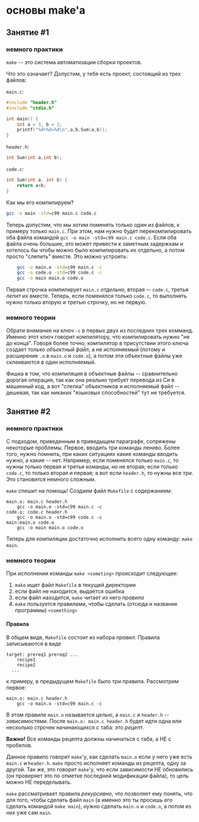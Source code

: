 # основы make'а


## Занятие #1

### немного практики

`make` -- это система автоматизации сборки проектов. 

Что это означает? Допустим, у тебя есть проект, состоящий из трех файлов: 

`main.c`:
```c
#include "header.h"
#include "stdio.h"

int main() {
    int a = 3, b = 2;
    printf("%d+%d=%d\n",a,b,Sum(a,b));
}

```

`header.h`:
```c
int Sum(int a,int b);

```

`code.c`:
```c
int Sum(int a, int b) {
    return a+b;
}

```

Как мы его компилируем?

```sh
gcc -o main -std=c99 main.c code.c
```

Теперь допустим, что мы хотим поменять только *один из* файлов, к примеру только `main.c`. При этом, нам нужно будет перекомпилировать
оба файла командой `gcc -o main -std=c99 main.c code.c`. Если оба файла очень большие, это может привести к заметным задержкам и хотелось
бы чтобы можно было компилировать их отдельно, а потом просто "слепить" вместе. Это можно устроить:

```sh
	gcc -o main.o -std=c99 main.c -c
	gcc -o code.o -std=c99 code.c -c
	gcc -o main main.o code.o
```

Первая строчка компилирует `main.c` *отдельно*, вторая -- `code.c`, третья *лепит* их вместе.
Теперь, если поменялся только `code.c`, то выполнять нужно только вторую и третью строчку, но не первую.

### немного теории

Обрати внимание на ключ `-c` в первых двух из последних трех комманд. Именно этот ключ говорит компилятору, что компилировать
нужно "не до конца". Говоря более точно, компилятор в присутствии этого ключа создает только *объектный файл*, а не *исполняемый*
(потому и расширение `.o` в `main.o` и `code.o`), а потом эти объектные файлы уже склеиваются в один исполняемый.

Фишка в том, что компиляция в объектные файлы -- сравнительно дорогая операция, так как она реально требует перевода из Си
в машинный код, а вот "слепка" объектников и исполняемый файл -- дешевая, так как никаких "языковых способностей" тут не требуется.

## Занятие #2

### немного практики

С подходом, приведенным в приведыщем параграфе, сопряжены некоторые проблемы. Первое, вводить три команды лениво. Более того, нужно
помнить, при каких ситуациях какие команды вводить нужно, а какие -- нет. Например, если поменялся только `main.c`, то нужны только первая
и третья команды, но не вторая; если только `code.c`, то только вторая и первая; а вот если `header.h`, то нужны все три. Это становится
немного сложным.

`make` спешит на помощь! Создаем файл `Makefile` с содержанием:

```
main.o: main.c header.h
	gcc -o main.o -std=c99 main.c -c
code.o: code.c header.h
	gcc -o main.o -std=c99 code.c -c
main:main.o code.o
	gcc -o main main.o code.o
```

Теперь для компиляции достаточно исполнить всего одну команду: `make main`.

### немного теории

При исполнении команды `make <someting>` происходит следующее:

1. `make` ищет файл `Makefile` в текущей директории
1. если файл не находится, выдается ошибка
1. если файл находится, `make` читает из него *правила*
1. `make` пользуется правилами, чтобы сделать (отсюда и название программы) `<something>`

#### Правила 

В общем виде, `Makefile` состоит из набора *правил*. Правила записываются в виде

```
target: prereq1 prereq2 ...
	recipe1
	recipe2
  ...
```

к примеру, в предыдущем `Makefile` было три правила. Рассмотрим первое:

```
main.o: main.c header.h
	gcc -o main.o -std=c99 main.c -c
```

В этом правиле `main.o` называется *целью*, а `main.c` и `header.h` -- *зависимостями*. После `main.o: main.c header.h`
будет идти одна или несколько строчек начинающихся с таба: это *рецепт*.

**Важно!** Все команды рецепта должны начинаться с таба, а НЕ с пробелов.

Данное правило говорит `make`'у, как сделать `main.o` если у него уже есть `main.c` и `header.h`. `make` просто исполняет
команды из рецепта, одну за другой. Так же, это говорит `make`'у, что если зависимости НЕ обновились (он проверяет это по отметке
последней модификации файла), то цель можно НЕ переделывать.

`make` рассматривает правила *рекурсивно*, что позволяет ему понять, что для того, чтобы сделать файл `main` (а именно это ты просишь
его сделать командой `make main`), нужно сделать `main.o` и `code.o`, а потом из них уже сам `main`.
